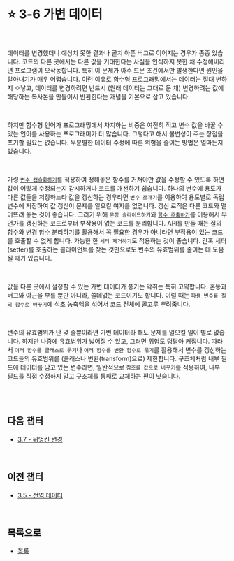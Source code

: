 # :star: 3-6 가변 데이터

<br>

데이터를 변경했더니 예상치 못한 결과나 골치 아픈 버그로 이어지는 경우가 종종 있습니다. 코드의 다른 곳에서는 다른 값을 기대한다는 사실을 인식하지 못한 채 수정해버리면 프로그램이 오작동합니다. 특히 이 문제가 아주 드문 조건에서만 발생한다면 원인을 알아내기가 매우 어렵습니다. 이런 이유로 함수형 프로그래밍에서는 데이터는 절대 변하지 ㅇ낳고, 데이터를 변경하려면 반드시 (원래 데이터는 그대로 둔 채) 변경하려는 값에 해당하는 복사본을 만들어서 반환한다는 개념을 기본으로 삼고 있습니다.

<br>

하지만 함수형 언어가 프로그래밍에서 차지하는 비중은 여전히 적고 변수 값을 바꿀 수 있는 언어를 사용하는 프로그래머가 더 많습니다. 그렇다고 해서 불변성이 주는 장점을 포기할 필요는 없습니다. 무분별한 데이터 수정에 따른 위험을 줄이는 방법은 얼마든지 있습니다.

<br>

가령 [`변수 캡슐화하기`](https://github.com/Esoolgnah/Summary_of_Refactoring_2nd_Edition/blob/main/Notes/06_기본적인_리팩터링/06_06_변수_캡슐화하기.md)를 적용하여 정해놓은 함수를 거쳐야만 값을 수정할 수 있도록 하면 값이 어떻게 수정되는지 감시하거나 코드를 개선하기 쉽습니다. 하나의 변수에 용도가 다른 값들을 저장하느라 값을 갱신하는 경우라면 `변수 쪼개기`를 이용하여 용도별로 독립 변수에 저장하여 값 갱신이 문제를 일으킬 여지를 없앱니다. 갱신 로직은 다른 코드와 떨어뜨려 놓는 것이 좋습니다. 그러기 위해 `문장 슬라이드하기`와 [`함수 추출하기`](https://github.com/Esoolgnah/Summary_of_Refactoring_2nd_Edition/blob/main/Notes/06_기본적인_리팩터링/06_01_함수_추출하기.md)를 이용해서 무언가를 갱신하는 코드로부터 부작용이 없는 코드를 분리합니다. API를 만들 때는 질의 함수와 변경 함수 분리하기를 활용해서 꼭 필요한 경우가 아니라면 부작용이 있는 코드를 호출할 수 없게 합니다. 가능한 한 `세터 제거하기`도 적용하는 것이 좋습니다. 간혹 세터(setter)를 호출하는 클라이언트를 찾는 것만으로도 변수의 유효범위를 줄이는 데 도움될 때가 있습니다.

<br>

값을 다른 곳에서 설정할 수 있는 가변 데이터가 풍기는 악취는 특히 고약합니다. 혼동과 버그와 야근을 부를 뿐만 아니라, 쓸데없는 코드이기도 합니다. 이럴 때는 `파생 변수를 질의 함수로 바꾸기`에 식초 농축액을 섞어서 코드 전체에 골고루 뿌려줍니다.

<br>

변수의 유효범위가 단 몇 줄뿐이라면 가변 데이터라 해도 문제를 일으킬 일이 별로 없습니다. 하지만 나중에 유효범위가 넓어질 수 있고, 그러면 위험도 덩달아 커집니다. 따라서 `여러 함수를 클래스로 묶기`나 `여러 함수를 변환 함수로 묶기`를 활용해서 변수를 갱신하는 코드들의 유효범위를 (클래스나 변환(transform)으로) 제한합니다. 구조체처럼 내부 필드에 데이터를 담고 있는 변수라면, 일반적으로 `참조를 값으로 바꾸기`를 적용하여, 내부 필드를 직접 수정하지 말고 구조체를 통째로 교체하는 편이 낫습니다.

<br>

<br>

## 다음 챕터

- [3.7 - 뒤엉킨 변경](https://github.com/Esoolgnah/Summary_of_Refactoring_2nd_Edition/blob/main/Notes/03_코드에서_나는_악취/03_07_뒤엉킨_변경.md)

<br>

## 이전 챕터

- [3.5 - 전역 데이터](https://github.com/Esoolgnah/Summary_of_Refactoring_2nd_Edition/blob/main/Notes/03_코드에서_나는_악취/03_05_전역_데이터.md)

<br>

## 목록으로

- [목록](https://github.com/Esoolgnah/Summary_of_Refactoring_2nd_Edition/blob/main/Notes/03_코드에서_나는_악취/03_00_코드에서_나는_악취.md)
